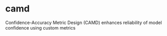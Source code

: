 # camd
Confidence-Accuracy Metric Design (CAMD) enhances reliability of model confidence using custom metrics
